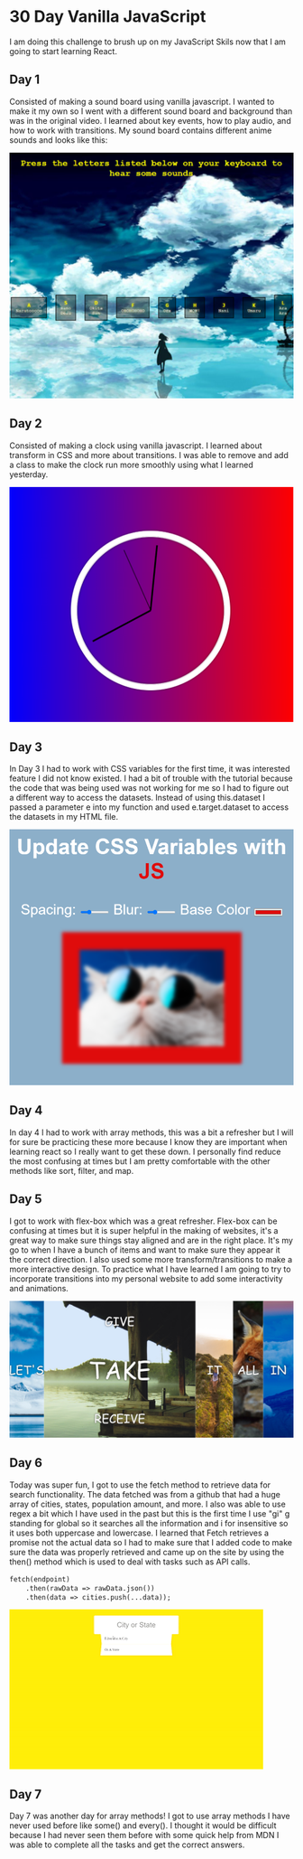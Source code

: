 # 30 Day Vanilla JavaScript

I am doing this challenge to brush up on my JavaScript Skils now that I am going to start learning React.

## Day 1

Consisted of making a sound board using vanilla javascript. I wanted to make it my own so I
went with a different sound board and background than was in the original video. I learned about key events, how to play audio, and how to work with transitions. My sound
board contains different anime sounds and looks like this:

![Alt text](ReadMeImg/DayOneImg.png)

## Day 2
Consisted of making a clock using vanilla javascript. I learned about transform in CSS and more about transitions. I was able to remove and add a class to make the clock run more smoothly using what I learned yesterday.

![Alt text](ReadMeImg/DayTwoImg.png)

## Day 3
In Day 3 I had to work with CSS variables for the first time, it was interested feature  I did not know existed. I had a bit of trouble with the tutorial because the code that was being used was not working for me so I had to figure out a different way to access the datasets. Instead of using 
this.dataset I passed a parameter e into my function and used e.target.dataset to access the datasets in my HTML file. 

![Alt text](ReadMeImg/DayThreeImg.png)

## Day 4

In day 4 I had to work with array methods, this was a bit a refresher but I will for sure be practicing these more because I know they are important when learning react so I really want to get these down. I personally find reduce the most confusing at times but I am pretty comfortable with the other methods like sort, filter, and map.

## Day 5 
I got to work with flex-box which was a great refresher. Flex-box can be confusing at times but it is super helpful in the making of websites, it's a great way to make sure things stay aligned and are in the right place. It's my go to when I have a bunch of items and want to make sure they appear it the correct direction. I also used some more transform/transitions to make a more interactive design. To practice what I have learned I am going to try to incorporate transitions into my personal website to add some interactivity and animations.

![Alt text](ReadMeImg/DayFiveImg.png)

## Day 6
Today was super fun, I got to use the fetch method to retrieve data for search functionality. The data fetched was from a github that had a huge array of cities, states, population amount, and more. I also was able to use regex a bit which I have used in the past but this is the first time I use "gi" g standing for global so it searches all the information and i for insensitive so it uses both uppercase and lowercase. I learned that Fetch retrieves a promise not the actual data so I had to make sure that I added code to make sure the data was properly retrieved and came up on the site by using the then() method which is used to deal with tasks such as API calls.
```
fetch(endpoint)
    .then(rawData => rawData.json())
    .then(data => cities.push(...data));
```

![Alt text](ReadMeImg/DaySixImg.gif)

## Day 7
Day 7 was another day for array methods! I got to use array methods I have never used before like some() and every(). I thought it would be difficult because I had never seen them before with some quick help from MDN I was able to complete all the tasks and get the correct answers. 
